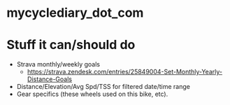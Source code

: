 # mycyclediary_dot_com

# Stuff it can/should do
* Strava monthly/weekly goals
  * https://strava.zendesk.com/entries/25849004-Set-Monthly-Yearly-Distance-Goals
* Distance/Elevation/Avg Spd/TSS for filtered date/time range
* Gear specifics (these wheels used on this bike, etc).
